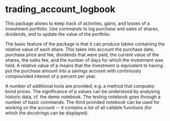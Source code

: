 # trading_account_logbook

This package allows to keep track of activities, gains, and losses of a
investment portfolio. Use commands to log purchase and sales of shares,
dividends, and to update the value of the portfolio.

The basic feature of the package is that it can produce tables containing
the relative value of each share. This takes into account the purchase date,
purchase price and fee, dividends that were paid, the current value of the
shares, the sales fee, and the number of days for which the investment was
held. A relative value of p means that the investment is equivalent to having
put the purchase amount into a savings account with continously compounded
interest of p percent per year.

A number of additional tools are provided, e.g. a method that computes bond
prices. The significance of p values can be understood by analysing historic
data, cf. the demo notebook. The testing notebook goes through a number of
basic commands. The third provided notebook can be used for working on the
account -- it contains a list of all callable functions (for which the
docstrings can be displayed).
